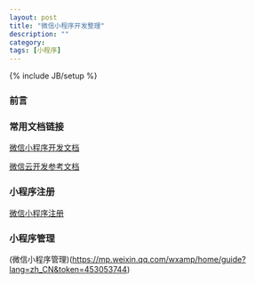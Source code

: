 ```yaml
---
layout: post
title: "微信小程序开发整理"
description: ""
category: 
tags: [小程序]
---
```

{% include JB/setup %}


### 前言

### 常用文档链接

[微信小程序开发文档](https://developers.weixin.qq.com/miniprogram/dev/framework/https://developers.weixin.qq.com/miniprogram/dev/framework/)

[微信云开发参考文档](https://developers.weixin.qq.com/miniprogram/dev/wxcloud/basis/getting-started.html)

### 小程序注册
[微信小程序注册](https://mp.weixin.qq.com/wxopen/waregister?action=step1)

### 小程序管理
(微信小程序管理)(https://mp.weixin.qq.com/wxamp/home/guide?lang=zh_CN&token=453053744)
